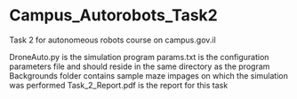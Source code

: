 # Campus_Autorobots_Task2
Task 2 for autonomeous robots course on campus.gov.il

DroneAuto.py is the simulation program
params.txt is the configuration parameters file and should reside in the same directory as the program
Backgrounds folder contains sample maze impages on which the simulation was performed
Task_2_Report.pdf is the report for this task
